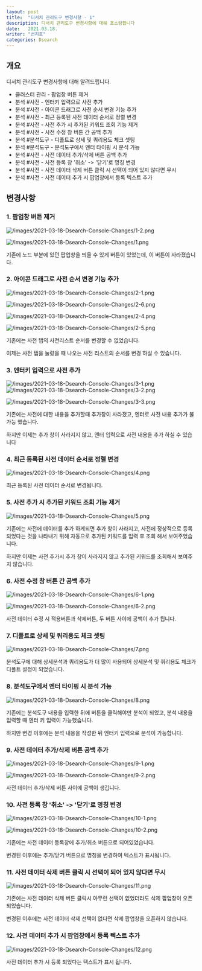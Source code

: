 ```yaml
---
layout: post
title:  "디서치 관리도구 변경사항 - 1"
description: 디서치 관리도구 변경사항에 대해 포스팅합니다
date:   2021.03.18.
writer: "선지호"
categories: Dsearch
---
```


## 개요
디서치 관리도구 변경사항에 대해 알려드립니다.

- 클러스터 관리 - 팝업창 버튼 제거
- 분석 #사전 - 엔터키 입력으로 사전 추가
- 분석 #사전 - 아이콘 드래그로 사전 순서 변경 기능 추가
- 분석 #사전 - 최근 등록된 사전 데이터 순서로 정렬 변경
- 분석 #사전 - 사전 추가 시 추가된 키워드 조회 기능 제거
- 분석 #사전 - 사전 수정 창 버튼 간 공백 추가
- 분석 #분석도구 - 디폴트로 상세 및 쿼리용도 체크 셋팅
- 분석 #분석도구 - 분석도구에서 엔터 타이핑 시 분석 가능
- 분석 #사전 - 사전 데이터 추가/삭제 버튼 공백 추가
- 분석 #사전 - 사전 등록 창 '취소' -> '닫기'로 명칭 변경
- 분석 #사전 - 사전 데이터 삭제 버튼 클릭 시 선택이 되어 있지 않다면 무시
- 분석 #사전 - 사전 데이터 추가 시 팝업창에서 등록 텍스트 추가


## 변경사항

### 1. 팝업창 버튼 제거
![/images/2021-03-18-Dsearch-Console-Changes/1-2.png](/images/2021-03-18-Dsearch-Console-Changes/1-2.png)

![/images/2021-03-18-Dsearch-Console-Changes/1.png](/images/2021-03-18-Dsearch-Console-Changes/1.png)

기존에 노드 부분에 있던 팝업창을 띄울 수 있게 버튼이 있었는데, 이 버튼이 사라졌습니다.

### 2. 아이콘 드래그로 사전 순서 변경 기능 추가 
![/images/2021-03-18-Dsearch-Console-Changes/2-1.png](/images/2021-03-18-Dsearch-Console-Changes/2-1.png)

![/images/2021-03-18-Dsearch-Console-Changes/2-6.png](/images/2021-03-18-Dsearch-Console-Changes/2-6.png)

![/images/2021-03-18-Dsearch-Console-Changes/2-4.png](/images/2021-03-18-Dsearch-Console-Changes/2-4.png)

![/images/2021-03-18-Dsearch-Console-Changes/2-5.png](/images/2021-03-18-Dsearch-Console-Changes/2-5.png)

기존에는 사전 탭의 사전리스트 순서를 변경할 수 없었습니다.

이제는 사전 탭을 눌렀을 때 나오는 사전 리스트의 순서를 변경 하실 수 있습니다.

### 3. 엔터키 입력으로 사전 추가
![/images/2021-03-18-Dsearch-Console-Changes/3-1.png](/images/2021-03-18-Dsearch-Console-Changes/3-1.png) 
![/images/2021-03-18-Dsearch-Console-Changes/3-2.png](/images/2021-03-18-Dsearch-Console-Changes/3-2.png)

![/images/2021-03-18-Dsearch-Console-Changes/3-3.png](/images/2021-03-18-Dsearch-Console-Changes/3-3.png)

기존에는 사전에 대한 내용을 추가할때 추가창이 사라졌고, 엔터로 사전 내용 추가가 불가능 했습니다.

하지만 이제는 추가 창이 사라지지 않고, 엔터 입력으로 사전 내용을 추가 하실 수 있습니다

### 4. 최근 등록된 사전 데이터 순서로 정렬 변경
![/images/2021-03-18-Dsearch-Console-Changes/4.png](/images/2021-03-18-Dsearch-Console-Changes/4.png)

최근 등록된 사전 데이터 순서로 변경됩니다.

### 5. 사전 추가 시 추가된 키워드 조회 기능 제거
![/images/2021-03-18-Dsearch-Console-Changes/5.png](/images/2021-03-18-Dsearch-Console-Changes/5.png)

기존에는 사전에 데이터를 추가 하게되면 추가 창이 사라지고, 사전에 정상적으로 등록되었다는 것을 나타내기 위해 자동으로 추가된 키워드를 입력 후 조회 해서 보여주었습니다.

하지만 이제는 사전 추가시 추가 창이 사라지지 않고 추가된 키워드를 조회해서 보여주지 않습니다.

### 6. 사전 수정 창 버튼 간 공백 추가
![/images/2021-03-18-Dsearch-Console-Changes/6-1.png](/images/2021-03-18-Dsearch-Console-Changes/6-1.png)

![/images/2021-03-18-Dsearch-Console-Changes/6-2.png](/images/2021-03-18-Dsearch-Console-Changes/6-2.png)

사전 데이터 수정 시 적용버튼과 삭제버튼, 두 버튼 사이에 공백이 추가 됩니다.

### 7. 디폴트로 상세 및 쿼리용도 체크 셋팅
![/images/2021-03-18-Dsearch-Console-Changes/7.png](/images/2021-03-18-Dsearch-Console-Changes/7.png)

분석도구에 대해 상세분석과 쿼리용도가 더 많이 사용되어 상세분석 및 쿼리용도 체크가 디폴트 설정이 되었습니다.

### 8. 분석도구에서 엔터 타이핑 시 분석 가능
![/images/2021-03-18-Dsearch-Console-Changes/8.png](/images/2021-03-18-Dsearch-Console-Changes/8.png)

기존에는 분석도구 내용을 입력한 뒤에 버튼을 클릭해야만 분석이 되었고, 분석 내용을 입력할 때 엔터 키 입력이 가능했습니다.

하지만 변경 이후에는 분석 내용을 작성한 뒤 엔터키 입력으로 분석이 가능합니다.

### 9. 사전 데이터 추가/삭제 버튼 공백 추가
![/images/2021-03-18-Dsearch-Console-Changes/9-1.png](/images/2021-03-18-Dsearch-Console-Changes/9-1.png)

![/images/2021-03-18-Dsearch-Console-Changes/9-2.png](/images/2021-03-18-Dsearch-Console-Changes/9-2.png)

사전 데이터 추가/삭제 버튼 사이에 공백이 생깁니다.

### 10. 사전 등록 창 '취소' -> '닫기'로 명칭 변경
![/images/2021-03-18-Dsearch-Console-Changes/10-1.png](/images/2021-03-18-Dsearch-Console-Changes/10-1.png)

![/images/2021-03-18-Dsearch-Console-Changes/10-2.png](/images/2021-03-18-Dsearch-Console-Changes/10-2.png)

기존에는 사전 데이터 등록창에 추가/취소 버튼으로 되어있었습니다.

변경된 이후에는 추가/닫기 버튼으로 명칭을 변경하여 텍스트가 표시됩니다.

### 11. 사전 데이터 삭제 버튼 클릭 시 선택이 되어 있지 않다면 무시
![/images/2021-03-18-Dsearch-Console-Changes/11.png](/images/2021-03-18-Dsearch-Console-Changes/11.png)

기존에는 사전 데이터 삭제 버튼 클릭시 아무런 선택이 없었더라도 삭제 팝업창이 오픈 되었습니다.

변경된 이후에는 사전 데이터 삭제 선택이 없다면 삭제 팝업창을 오픈하지 않습니다.

### 12. 사전 데이터 추가 시 팝업창에서 등록 텍스트 추가
![/images/2021-03-18-Dsearch-Console-Changes/12.png](/images/2021-03-18-Dsearch-Console-Changes/12.png)

사전 데이터 추가 시 등록 되었다는 텍스트가 표시 됩니다.
